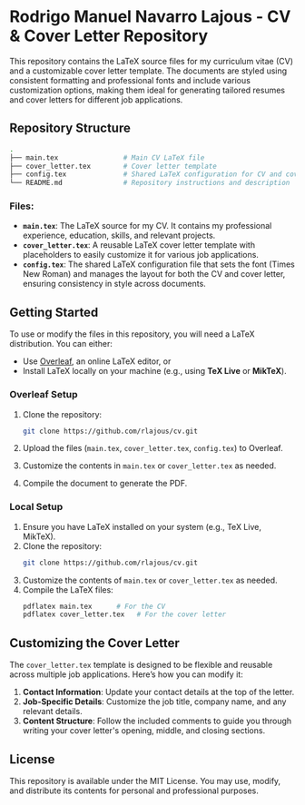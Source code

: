 # Rodrigo Manuel Navarro Lajous - CV & Cover Letter Repository

This repository contains the LaTeX source files for my curriculum vitae (CV) and a customizable cover letter template. The documents are styled using consistent formatting and professional fonts and include various customization options, making them ideal for generating tailored resumes and cover letters for different job applications.

## Repository Structure

```bash
.
├── main.tex                # Main CV LaTeX file
├── cover_letter.tex        # Cover letter template
├── config.tex              # Shared LaTeX configuration for CV and cover letter
└── README.md               # Repository instructions and description
```

### Files:

- **`main.tex`**: The LaTeX source for my CV. It contains my professional experience, education, skills, and relevant projects.
- **`cover_letter.tex`**: A reusable LaTeX cover letter template with placeholders to easily customize it for various job applications.
- **`config.tex`**: The shared LaTeX configuration file that sets the font (Times New Roman) and manages the layout for both the CV and cover letter, ensuring consistency in style across documents.

## Getting Started

To use or modify the files in this repository, you will need a LaTeX distribution. You can either:
- Use [Overleaf](https://www.overleaf.com/), an online LaTeX editor, or
- Install LaTeX locally on your machine (e.g., using **TeX Live** or **MikTeX**).

### Overleaf Setup

1. Clone the repository:
    ```bash
    git clone https://github.com/rlajous/cv.git
    ```

2. Upload the files (`main.tex`, `cover_letter.tex`, `config.tex`) to Overleaf.
3. Customize the contents in `main.tex` or `cover_letter.tex` as needed.
4. Compile the document to generate the PDF.

### Local Setup

1. Ensure you have LaTeX installed on your system (e.g., TeX Live, MikTeX).
2. Clone the repository:
    ```bash
    git clone https://github.com/rlajous/cv.git
    ```
3. Customize the contents of `main.tex` or `cover_letter.tex` as needed.
4. Compile the LaTeX files:
    ```bash
    pdflatex main.tex      # For the CV
    pdflatex cover_letter.tex   # For the cover letter
    ```

## Customizing the Cover Letter

The `cover_letter.tex` template is designed to be flexible and reusable across multiple job applications. Here’s how you can modify it:

1. **Contact Information**: Update your contact details at the top of the letter.
2. **Job-Specific Details**: Customize the job title, company name, and any relevant details.
3. **Content Structure**: Follow the included comments to guide you through writing your cover letter's opening, middle, and closing sections.

## License

This repository is available under the MIT License. You may use, modify, and distribute its contents for personal and professional purposes.
